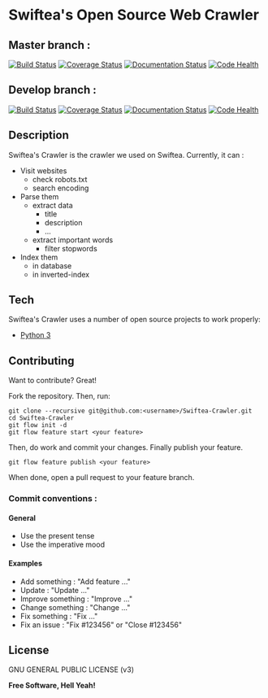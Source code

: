# Swiftea's Open Source Web Crawler

## Master branch :
[![Build Status](https://travis-ci.org/Swiftea/Swiftea-Crawler.svg?branch=master)](https://travis-ci.org/Swiftea/Swiftea-Crawler)
[![Coverage Status](https://coveralls.io/repos/Swiftea/Swiftea-Crawler/badge.svg?branch=master)](https://coveralls.io/r/Swiftea/Swiftea-Crawler?branch=master)
[![Documentation Status](https://readthedocs.org/projects/crawler/badge/?version=master)](https://crawler.readthedocs.org/en/master/)
[![Code Health](https://landscape.io/github/Swiftea/Swiftea-Crawler/master/landscape.svg?style=flat)](https://landscape.io/github/Swiftea/Swiftea-Crawler/master)

## Develop branch :
[![Build Status](https://travis-ci.org/Swiftea/Swiftea-Crawler.svg?branch=develop)](https://travis-ci.org/Swiftea/Swiftea-Crawler)
[![Coverage Status](https://coveralls.io/repos/Swiftea/Swiftea-Crawler/badge.svg?branch=develop)](https://coveralls.io/r/Swiftea/Swiftea-Crawler?branch=develop)
[![Documentation Status](https://readthedocs.org/projects/crawler/badge/?version=develop)](https://crawler.readthedocs.org/en/develop)
[![Code Health](https://landscape.io/github/Swiftea/Swiftea-Crawler/develop/landscape.svg?style=flat)](https://landscape.io/github/Swiftea/Swiftea-Crawler/develop)

## Description

Swiftea's Crawler is the crawler we used on Swiftea. Currently, it can :

  - Visit websites
    - check robots.txt
    - search encoding
  - Parse them
    - extract data
        - title
        - description
        - ...
    - extract important words
        - filter stopwords
  - Index them
    - in database
    - in inverted-index

## Tech

Swiftea's Crawler uses a number of open source projects to work properly:

* [Python 3]

## Contributing

Want to contribute? Great!

Fork the repository. Then, run:

    git clone --recursive git@github.com:<username>/Swiftea-Crawler.git
    cd Swiftea-Crawler
    git flow init -d
    git flow feature start <your feature>

Then, do work and commit your changes. Finally publish your feature.

    git flow feature publish <your feature>

When done, open a pull request to your feature branch.

### Commit conventions :

#### General
  - Use the present tense
  - Use the imperative mood

#### Examples
  - Add something : "Add feature ..."
  - Update : "Update ..."
  - Improve something : "Improve ..."
  - Change something : "Change ..."
  - Fix something : "Fix ..."
  - Fix an issue : "Fix #123456" or "Close #123456"

License
----

GNU GENERAL PUBLIC LICENSE (v3)

**Free Software, Hell Yeah!**

[Python 3]:https://www.python.org/
